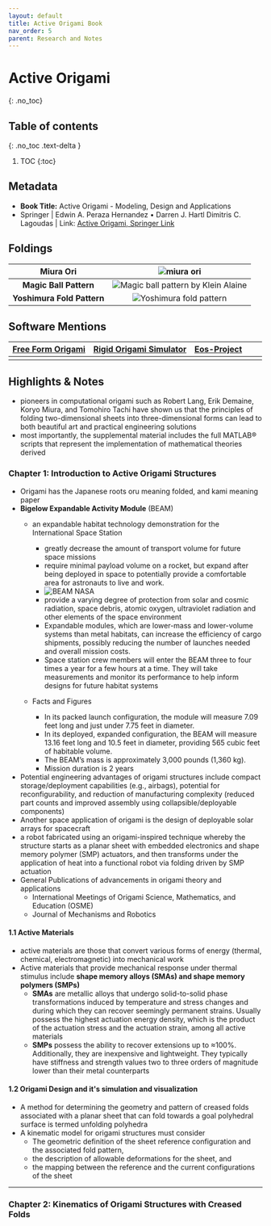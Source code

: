 ```yaml
---
layout: default
title: Active Origami Book
nav_order: 5
parent: Research and Notes
---
```


# Active Origami
{: .no_toc}


## Table of contents
{: .no_toc .text-delta }

1. TOC
{:toc}


## Metadata

- **Book Title:** Active Origami - Modeling, Design and Applications
- Springer | Edwin A. Peraza Hernandez • Darren J. Hartl Dimitris C. Lagoudas | Link: [Active Origami, Springer Link](https://link.springer.com/book/10.1007/978-3-319-91866-2)

## Foldings

| **Miura Ori** | ![miura ori](https://i.imgur.com/4yI97AG.png) |
| :---: | :---: |
| **Magic Ball Pattern** | ![Magic ball pattern by Klein Alaine](https://archigami.files.wordpress.com/2014/07/origami_magic_balls_by_kleinalaine.jpg?w=510&h=339) |  
| **Yoshimura Fold Pattern** | ![Yoshimura fold pattern](https://i.pinimg.com/originals/c4/87/d7/c487d72f54868a280def9d140cf9bb1f.jpg) |



## Software Mentions

| [Free Form Origami](https://tsg.ne.jp/TT/software/) | [Rigid Origami Simulator](https://tsg.ne.jp/TT/software/) | [Eos-Project](https://www.i-eos.org/) |  |  |
| :---: | :---: | :---: | :---: | :---: |
|  |  |  |  |  |

## Highlights & Notes

- pioneers in computational origami such as Robert Lang, Erik Demaine, Koryo Miura, and Tomohiro Tachi have shown us that the principles of folding two-dimensional sheets into three-dimensional forms can lead to both beautiful art and practical engineering solutions
- most importantly, the supplemental material includes the full MATLAB® scripts that represent the implementation of mathematical theories derived

### Chapter 1: Introduction to Active Origami Structures

- Origami has the Japanese roots oru meaning folded, and kami meaning paper
- **Bigelow Expandable Activity Module** (BEAM)
	- an expandable habitat technology demonstration for the International Space Station
	    -  greatly decrease the amount of transport volume for future space missions
	    - require minimal payload volume on a rocket, but expand after being deployed in space to potentially provide a comfortable area for astronauts to live and work.
	    - ![BEAM NASA](https://www.nasa.gov/sites/default/files/thumbnails/image/beam-expansion-time-lapse-fast.gif)
	    -  provide a varying degree of protection from solar and cosmic radiation, space debris, atomic oxygen, ultraviolet radiation and other elements of the space environment
	    - Expandable modules, which are lower-mass and lower-volume systems than metal habitats, can increase the efficiency of cargo shipments, possibly reducing the number of launches needed and overall mission costs.
	    - Space station crew members will enter the BEAM three to four times a year for a few hours at a time. They will take measurements and monitor its performance to help inform designs for future habitat systems

	- Facts and Figures
		- In its packed launch configuration, the module will measure 7.09 feet long and just under 7.75 feet in diameter.
		- In its deployed, expanded configuration, the BEAM will measure 13.16 feet long and 10.5 feet in diameter, providing 565 cubic feet of habitable volume.
		- The BEAM’s mass is approximately 3,000 pounds (1,360 kg).
		- Mission duration is 2 years
- Potential engineering advantages of origami structures include compact storage/deployment capabilities (e.g., airbags), potential for reconfigurability, and reduction of manufacturing complexity (reduced part counts and improved assembly using collapsible/deployable components)
- Another space application of origami is the design of deployable solar arrays for spacecraft
- a robot fabricated using an origami-inspired technique whereby the structure starts as a planar sheet with embedded electronics and shape memory polymer (SMP) actuators, and then transforms under the application of heat into a functional robot via folding driven by SMP actuation 
- General Publications of advancements in origami theory and applications
	- International Meetings of Origami Science, Mathematics, and Education (OSME)
	- Journal of Mechanisms and Robotics

#### 1.1 Active Materials

- active materials are those that convert various forms of energy (thermal, chemical, electromagnetic) into mechanical work
- Active materials that provide mechanical response under thermal stimulus include **shape memory alloys (SMAs) and shape memory polymers (SMPs)**
	- **SMAs** are metallic alloys that undergo solid-to-solid phase transformations induced by temperature and stress changes and during which they can recover seemingly permanent strains. Usually possess the highest actuation energy density, which is the product of the actuation stress and the actuation strain, among all active materials
	- **SMPs** possess the ability to recover extensions up to ≈100%. Additionally, they are inexpensive and lightweight. They typically have stiffness and strength values two to three orders of magnitude lower than their metal counterparts

#### 1.2 Origami Design and it's simulation and visualization

- A method for determining the geometry and pattern of creased folds associated with a planar sheet that can fold towards a goal polyhedral surface is termed unfolding polyhedra
- A kinematic model for origami structures must consider 
	- The geometric definition of the sheet reference configuration and the associated fold pattern, 
	- the description of allowable deformations for the sheet, and 
	- the mapping between the reference and the current configurations of the sheet

---

### Chapter 2: Kinematics of Origami Structures with Creased Folds